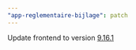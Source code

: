 ```yaml
---
"app-reglementaire-bijlage": patch
---
```


Update frontend to version [9.16.1](https://github.com/lblod/frontend-reglementaire-bijlage/releases/tag/v9.16.1)
